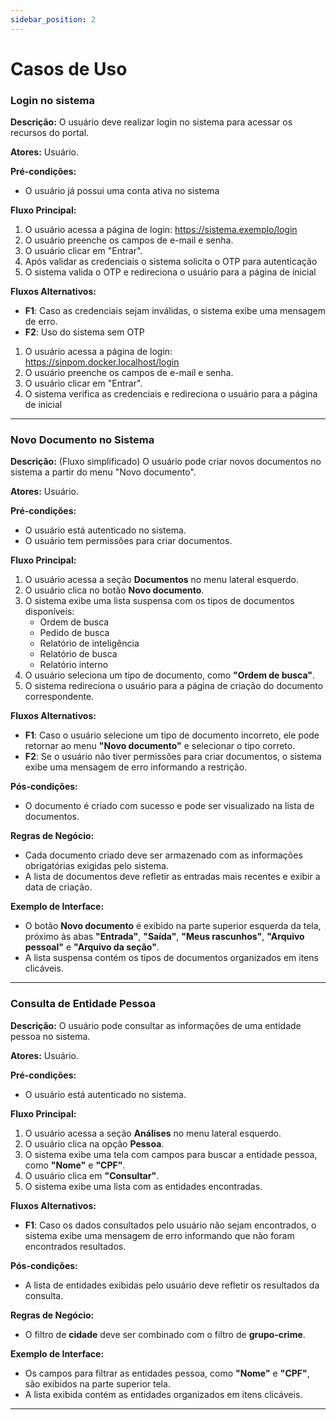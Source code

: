 ```yaml
---
sidebar_position: 2
---
```


# Casos de Uso

### Login no sistema

**Descrição:** O usuário deve realizar login no sistema para acessar os recursos do portal.

**Atores:** Usuário.

**Pré-condições:**

- O usuário já possui uma conta ativa no sistema

**Fluxo Principal:**

1. O usuário acessa a página de login: https://sistema.exemplo/login
2. O usuário preenche os campos de e-mail e senha.
3. O usuário clicar em "Entrar".
4. Após validar as credenciais o sistema solicita o OTP para autenticação
5. O sistema valida o OTP e redireciona o usuário para a página de inicial

**Fluxos Alternativos:**

- **F1**: Caso as credenciais sejam inválidas, o sistema exibe uma mensagem de erro.
- **F2**: Uso do sistema sem OTP

1. O usuário acessa a página de login: https://sinpom.docker.localhost/login
2. O usuário preenche os campos de e-mail e senha.
3. O usuário clicar em "Entrar".
4. O sistema verifica as credenciais e redireciona o usuário para a página de inicial

---

### Novo Documento no Sistema

**Descrição:** (Fluxo simplificado) O usuário pode criar novos documentos no sistema a partir do menu "Novo documento".

**Atores:** Usuário.

**Pré-condições:**

- O usuário está autenticado no sistema.
- O usuário tem permissões para criar documentos.

**Fluxo Principal:**

1. O usuário acessa a seção **Documentos** no menu lateral esquerdo.
2. O usuário clica no botão **Novo documento**.
3. O sistema exibe uma lista suspensa com os tipos de documentos disponíveis:
   - Ordem de busca
   - Pedido de busca
   - Relatório de inteligência
   - Relatório de busca
   - Relatório interno
4. O usuário seleciona um tipo de documento, como **"Ordem de busca"**.
5. O sistema redireciona o usuário para a página de criação do documento correspondente.

**Fluxos Alternativos:**

- **F1**: Caso o usuário selecione um tipo de documento incorreto, ele pode retornar ao menu **"Novo documento"** e selecionar o tipo correto.
- **F2**: Se o usuário não tiver permissões para criar documentos, o sistema exibe uma mensagem de erro informando a restrição.

**Pós-condições:**

- O documento é criado com sucesso e pode ser visualizado na lista de documentos.

**Regras de Negócio:**

- Cada documento criado deve ser armazenado com as informações obrigatórias exigidas pelo sistema.
- A lista de documentos deve refletir as entradas mais recentes e exibir a data de criação.

**Exemplo de Interface:**

- O botão **Novo documento** é exibido na parte superior esquerda da tela, próximo às abas **"Entrada"**, **"Saída"**, **"Meus rascunhos"**, **"Arquivo pessoal"** e **"Arquivo da seção"**.
- A lista suspensa contém os tipos de documentos organizados em itens clicáveis.

---

### Consulta de Entidade Pessoa

**Descrição:** O usuário pode consultar as informações de uma entidade pessoa no sistema.

**Atores:** Usuário.

**Pré-condições:**

- O usuário está autenticado no sistema.

**Fluxo Principal:**

1. O usuário acessa a seção **Análises** no menu lateral esquerdo.
2. O usuário clica na opção **Pessoa**.
3. O sistema exibe uma tela com campos para buscar a entidade pessoa, como **"Nome"** e **"CPF"**.
4. O usuário clica em **"Consultar"**.
5. O sistema exibe uma lista com as entidades encontradas.

**Fluxos Alternativos:**

- **F1**: Caso os dados consultados pelo usuário não sejam encontrados, o sistema exibe uma mensagem de erro informando que não foram encontrados resultados.

**Pós-condições:**

- A lista de entidades exibidas pelo usuário deve refletir os resultados da consulta.

**Regras de Negócio:**

- O filtro de **cidade** deve ser combinado com o filtro de **grupo-crime**.

**Exemplo de Interface:**

- Os campos para filtrar as entidades pessoa, como **"Nome"** e **"CPF"**, são exibidos na parte superior tela.
- A lista exibida contém as entidades organizados em itens clicáveis.

---

